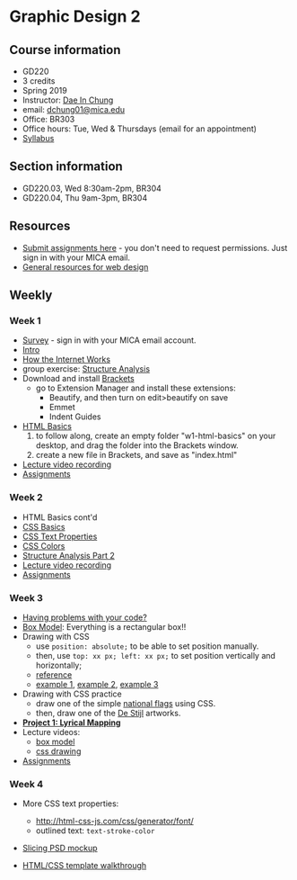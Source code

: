 # Graphic Design 2

## Course information
- GD220
- 3 credits
- Spring 2019
- Instructor: [Dae In Chung](http://paperdove.com)
- email: [dchung01@mica.edu](mailto:dchung01@mica.edu)
- Office: BR303
- Office hours: Tue, Wed & Thursdays (email for an appointment)
- [Syllabus](files/MICA-19SP-GD2-Syllabus.pdf)

## Section information
- GD220.03, Wed 8:30am-2pm, BR304
- GD220.04, Thu 9am-3pm, BR304

## Resources
- [Submit assignments here](https://drive.google.com/drive/folders/1L1erixjRVolRxHVgLNYEJQtIWOHqKXme?usp=sharing) - you don't need to request permissions. Just sign in with your MICA email.
- [General resources for web design](resources.md)



## Weekly
### Week 1
- [Survey](https://goo.gl/forms/JBcNToebZ27gAgH52) - sign in with your MICA email account.
- [Intro](lectures/w1-intro.md)
- [How the Internet Works](lectures/w1-how-the-internet-works.md)
- group exercise: [Structure Analysis](lectures/w1-structure-analysis.md)
- Download and install [Brackets](http://brackets.io)
  - go to Extension Manager and install these extensions:
    - Beautify, and then turn on edit>beautify on save
    - Emmet
    - Indent Guides
- [HTML Basics](lectures/w1-html-basics.md)
  1. to follow along, create an empty folder "w1-html-basics" on your desktop, and drag the folder into the Brackets window.
  1. create a new file in Brackets, and save as "index.html"
- [Lecture video recording](https://www.youtube.com/watch?v=NcXlFrxA1-8&feature=youtu.be)
- [Assignments](lectures/w1-assignments.md)


### Week 2
- HTML Basics cont'd
- [CSS Basics](lectures/w2-css-basics.md)
- [CSS Text Properties](lectures/w2-css-text.md)
- [CSS Colors](lectures/w2-css-colors.md)
- [Structure Analysis Part 2](lectures/w2-structure-analysis-2.md)
- [Lecture video recording](https://youtu.be/q5beO6AILgg)
- [Assignments](lectures/w2-assignments.md)


### Week 3
- [Having problems with your code?](lectures/w3-problem-solving-tips.md)
- [Box Model](lectures/w3-box-model.md): Everything is a rectangular box!!
- Drawing with CSS
  - use `position: absolute;` to be able to set position manually.
  - then, use `top: xx px; left: xx px;` to set position vertically and horizontally;
  - [reference](https://css-tricks.com/examples/ShapesOfCSS/)
  - [example 1](https://codepen.io/cdaein/pen/GrxLgw), [example 2](https://codepen.io/cdaein/pen/OWvjJY), [example 3](https://codepen.io/cdaein/pen/zNWBvG)
- Drawing with CSS practice
  - draw one of the simple [national flags](https://duckduckgo.com/?q=national+flag&atb=v97-3&iar=images&iax=images&ia=images) using CSS.
  - then, draw one of the [De Stijl](http://www.designishistory.com/1920/de-stijl/) artworks.
- **[Project 1: Lyrical Mapping](lectures/proj-lyrical-mapping.md)**
- Lecture videos:
  - [box model](https://youtu.be/kefB0qUZWsk)
  - [css drawing](https://youtu.be/qiXGNoP7x1k)
- [Assignments](lectures/w3-assignments.md)

### Week 4
- More CSS text properties:
  - http://html-css-js.com/css/generator/font/
  - outlined text: `text-stroke-color`
  
- [Slicing PSD mockup](lectures/w4-slice-psd-mockup.md)
- [HTML/CSS template walkthrough](lectures/w4-lyrics-template-walkthrough.md)

<!--
- [Assignments](lectures/w4-assignments.md)

### Week 5
- Work on Project 1
- [Assignments](lectures/w5-assignments.md)

### Week 6
- Work on Project 1
- [CSS Layout: Position](lectures/w6-css-layout-position.md)

### Week 7
- Review Project: Lyrical Mapping
- **[Project 2: Poster design for the web](lectures/proj-poster.md)**


//////
- [Assignments](lectures/w6-assignments.md)

### Week 7
- Layout practice: do not change HTML code. only add your own CSS rules to recreate the same layout.
  - [code to start with](http://codepen.io/cdaein/pen/vxNPme?editors=1000)
  - [desired result 1](images/layout-practice-sample-1.png)
  - [desired result 2](images/layout-practice-sample-2.png)
- [CSS Hover](lectures/w6-css-hover.md)
- [Poster design coding template](lectures/w7-poster-template.md)
- [Assignments](lectures/w7-assignments.md)

### Week 8
- [CSS Animation Basics](lectures/w8-css-animation-basics.md)
- [CSS Selectors](lectures/w8-css-selectors.md)
- [Assignments](lectures/w8-assignments.md)

### Week 9
*No class - Spring Break*

### Week 10
- Review project: Poster
- [assignments](lectures/w10-assignments.md)

### Week 11
- Tutorial sharing
- [CSS Layout: Float](lectures/w11-css-layout-float.md)
- **[Project 3: Event Website](lectures/proj-event.md)**
- Wireframing: 
  - [video 1](https://www.youtube.com/watch?v=8-vTd7GRk-w), 
  - [video 2](https://www.youtube.com/watch?v=PmmQjLqJQlY)
- Assignments
  - Prepare a PDF idea/research presentation for the final project. Refer to the brief above for more details.
  - [Presentation examples](http://mica-gd405.paperdove.com/2017/) from a different class (look at the final project PDFs.)

### Week 12
- review idea/research
- work in class
- [assignments](lectures/w12-assignments.md)

### Week 13
- Review wireframes/mockups
- [How to show/hide elements using JavaScript](lectures/w13-show-hide.md)
  - basic info: https://www.w3schools.com/howto/howto_js_toggle_hide_show.asp
  - more info: https://www.w3schools.com/howto/howto_js_sidenav.asp
- [Assignments](lectures/w13-assignments.md)

### Week 14
- Review work-in-progress
- Work in class
- Assignments: Continue to work on the project. Build web pages with HTML/CSS. Do most work this week so that you have next week for problem solving and refinements.

### Week 15
- Course evaluation: check your email for the link.
- Review work-in-progress
- Work in class
- Assignments:
  - Finish the project.
  - Make sure you **test** before you submit. Test with different window size. Test on different computers.
  - Do not just show your website, but prepare to *talk* about your process and project (content and design). Pretend the audience doesn't know anything about your work.
  - Upload the finished project folder on Google Drive **before** class starts.
  
### Week 16
- Final critique

-->
